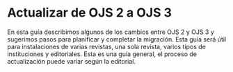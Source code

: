 # Actualizar de OJS 2 a OJS 3

En esta guía describimos algunos de los cambios entre OJS 2 y OJS 3 y sugerimos pasos para planificar y completar la migración. Esta guía será útil para instalaciones de varias revistas, una sola revista, varios tipos de instituciones y editoriales. Esta es una guía general, el proceso de actualización puede variar según la editorial.